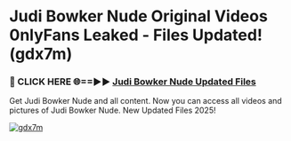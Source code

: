 # Judi Bowker Nude Original Videos 0nlyFans Leaked - Files Updated! (gdx7m)

<h3>🔴 CLICK HERE 🌐==►► <a href="https://tinyurl.com/5h6xmrr3" rel="nofollow">Judi Bowker Nude Updated Files</a></h3>

Get Judi Bowker Nude and all content. Now you can access all videos and pictures of Judi Bowker Nude. New Updated Files 2025!

[![gdx7m](https://i.imgur.com/KVD873Z.gif)](https://tinyurl.com/5h6xmrr3)
